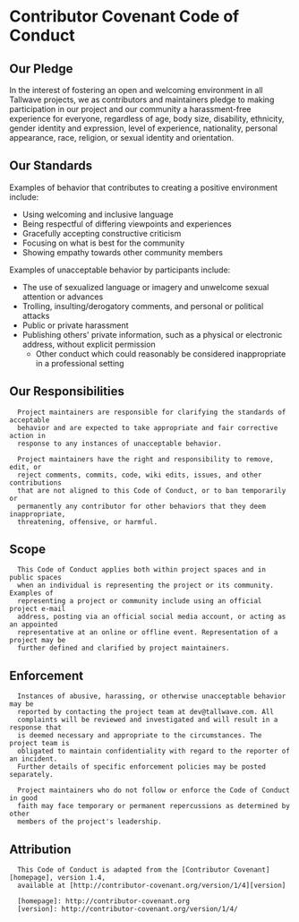 # Contributor Covenant Code of Conduct

## Our Pledge

In the interest of fostering an open and welcoming environment in all Tallwave
projects, we as contributors and maintainers pledge to making participation in
our project and our community a harassment-free experience for everyone,
regardless of age, body size, disability, ethnicity, gender identity and
expression, level of experience, nationality, personal appearance, race,
religion, or sexual identity and orientation.

## Our Standards

  Examples of behavior that contributes to creating a positive environment
  include:

  * Using welcoming and inclusive language
  * Being respectful of differing viewpoints and experiences
  * Gracefully accepting constructive criticism
  * Focusing on what is best for the community
  * Showing empathy towards other community members

  Examples of unacceptable behavior by participants include:

  * The use of sexualized language or imagery and unwelcome sexual attention or
  advances
  * Trolling, insulting/derogatory comments, and personal or political attacks
  * Public or private harassment
  * Publishing others' private information, such as a physical or electronic
    address, without explicit permission
    * Other conduct which could reasonably be considered inappropriate in a
      professional setting

## Our Responsibilities

      Project maintainers are responsible for clarifying the standards of acceptable
      behavior and are expected to take appropriate and fair corrective action in
      response to any instances of unacceptable behavior.

      Project maintainers have the right and responsibility to remove, edit, or
      reject comments, commits, code, wiki edits, issues, and other contributions
      that are not aligned to this Code of Conduct, or to ban temporarily or
      permanently any contributor for other behaviors that they deem inappropriate,
      threatening, offensive, or harmful.

## Scope

      This Code of Conduct applies both within project spaces and in public spaces
      when an individual is representing the project or its community. Examples of
      representing a project or community include using an official project e-mail
      address, posting via an official social media account, or acting as an appointed
      representative at an online or offline event. Representation of a project may be
      further defined and clarified by project maintainers.

## Enforcement

      Instances of abusive, harassing, or otherwise unacceptable behavior may be
      reported by contacting the project team at dev@tallwave.com. All
      complaints will be reviewed and investigated and will result in a response that
      is deemed necessary and appropriate to the circumstances. The project team is
      obligated to maintain confidentiality with regard to the reporter of an incident.
      Further details of specific enforcement policies may be posted separately.

      Project maintainers who do not follow or enforce the Code of Conduct in good
      faith may face temporary or permanent repercussions as determined by other
      members of the project's leadership.

## Attribution

      This Code of Conduct is adapted from the [Contributor Covenant][homepage], version 1.4,
      available at [http://contributor-covenant.org/version/1/4][version]

      [homepage]: http://contributor-covenant.org
      [version]: http://contributor-covenant.org/version/1/4/
